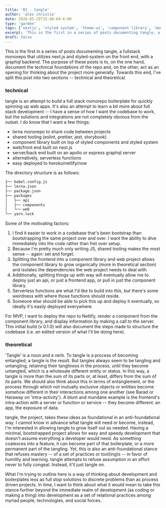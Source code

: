 ```yaml
---
title: '01 - tangle'
author: 'alex christie'
date: 2020-05-25T15:40:04-6:00
type: 'garden'
tags: ['nextjs', 'styled system', 'theme-ui', 'component library', 'monorepo', 'full stack']
excerpt: 'This is the first in a series of posts documenting tangle, a fullstack monorepo'
draft: false
---
```


This is the first in a series of posts documenting tangle, a fullstack monorepo that utilizes next.js and styled-system on the front end, with a graphql backend. The purpose of these posts is to, on the one hand, document the technical foundations of the repo and, on the other, act as an opening for thinking about the project more generally. Towards this end, I've split this post into two sections -- technical and theoretical.

### technical

tangle is an attempt to build a full stack monorepo boilerplate for quickly spinning up web apps. It's also an attempt to learn a bit more about full stack development -- I have a sense of how I want the codebase to work, but the solutions and integrations are not completely obvious from the outset. I do know that I want a few things:

- lerna monorepo to share code between projects
- shared tooling (eslint, prettier, jest, storybook)
- component library built on top of styled components and styled system
- web/front end built on next.js
- server/back end built on an apollo or express graphql server
- alternatively, serverless functions
- easy deployed to heroku/netlify/now

The directory structure is as follows:

``` bash
├── babel.config.js
├── lerna.json
├── package.json
├── packages
│   ├── api
│   ├── components
│   └── web
└── yarn.lock
```

Some of the motivating factors:

1. I find it easier to work in a codebase that's been bootstrap than bootstrapping the same project over and over. I want the ability to dive immediately into the code rather than fret over setup.
1. Because I'm pretty much only writing JS, shared tooling makes the most sense -- again: set and forget.
1. Splitting the frontend into a component library and web project allows the component library to grow organically (more in theoretical section) and isolates the dependencies the web project needs to deal with.
1. Additionally, splitting things up with way will eventually allow me to deploy just an api, or just a frontend app, or pull in just the component library.
1. Serverless functions are what I'd like to build into this, but there's some weirdness with where those functions should reside.
1. Someone else should be able to pick this up and deploy it eventually, so ideally it's easily deployed everywhere.

For MVP, I want to deploy the repo to Netlify, render a component from the component library, and display information by making a call to the server. This initial build (v 0.1.0) will also document the steps made to structure the codebase (i.e. an edited version of what I'll be doing here).

### theoretical

'Tangle' is a noun and a verb. To tangle is a process of becoming entangled; a tangle is the result. But tangles always seem to be tangling and untangling, retaining their tangliness in the process, until they become untangled, which is a wholesale different entity or status. In this way, a tangle is more than the sum of its parts or, at least, differs from the sum of its parts. We should also think about this in terms of entanglement, or the process through which not mutually exclusive objects or entities become somehow different in their interactions among one another (see Barad or Haraway on 'intra-activity'). A blunt and mundane example is the frontend's intra-action with a server or function or service -- they become different: an app, the exposure of data.

tangle, the project, takes these ideas as foundational in an anti-foundational way. I cannot know in advance what tangle will need or become, instead, I'm interested in allowing tangle to grow itself out as needed. Having a minimal, bootstrapped project allows for easy and speedy development that doesn't assume everything a developer would need. As something coalesces into a feature, it can become part of that boilerplate, or a more permanent part of the tangling. Yet, this is also an anti-foundational stance that refuses mastery -- of a set of practices or tool(ing)s -- in favor of humility and learning. tangle attempts to refuse assumption in an effort never to fully congeal. Instead, it'll just tangle on.

What I'm trying to outline here is a way of thinking about development and boilerplates less as full stop solutions to discrete problems than as process driven projects. In time, I want to think about what it would mean to take this stance further beyond the immediate realm of development (as coding or making a thing) into development as a set of relational practices among myriad people, technologies, and social forces.
